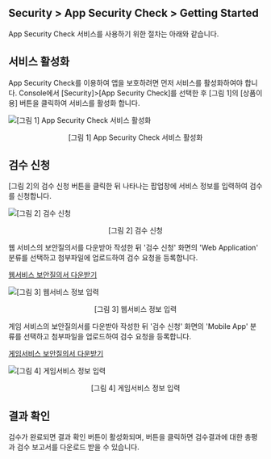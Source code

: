 ## Security > App Security Check > Getting Started

App Security Check 서비스를 사용하기 위한 절차는 아래와 같습니다.

## 서비스 활성화

App Security Check를 이용하여 앱을 보호하려면 먼저 서비스를 활성화하여야 합니다. Console에서 [Security]>[App Security Check]를 선택한 후 [그림 1]의 [상품이용] 버튼을 클릭하여 서비스를 활성화 합니다.

![[그림 1] App Security Check 서비스 활성화](http://static.toastoven.net/toastcloud/static/common/img/cms_img/security/img_17.png)
<center>[그림 1] App Security Check 서비스 활성화</center>

## 검수 신청

[그림 2]의 검수 신청 버튼을 클릭한 뒤 나타나는 팝업창에 서비스 정보를 입력하여 검수를 신청합니다.

![[그림 2] 검수 신청](http://static.toastoven.net/toastcloud/static/common/img/cms_img/security/img_11.png)
<center>[그림 2] 검수 신청</center>

웹 서비스의 보안질의서를 다운받아 작성한 뒤 '검수 신청' 화면의 'Web Application' 분류를 선택하고 첨부파일에 업로드하여 검수 요청을 등록합니다.

[웹서비스 보안질의서 다운받기](http://static.toastoven.net/toastcloud/sdk_download/security/web_security_check.xls)

![[그림 3] 웹서비스 정보 입력](http://static.toastoven.net/toastcloud/static/common/img/cms_img/security/img_12.png)
<center>[그림 3] 웹서비스 정보 입력</center>

게임 서비스의 보안질의서를 다운받아 작성한 뒤 '검수 신청' 화면의 'Mobile App' 분류를 선택하고 첨부파일을 업로드하여 검수 요청을 등록합니다.

[게임서비스 보안질의서 다운받기](http://static.toastoven.net/toastcloud/sdk_download/security/game_security_check.xls)

![[그림 4] 게임서비스 정보 입력  ](http://static.toastoven.net/toastcloud/static/common/img/cms_img/security/img_13.png)
<center>[그림 4] 게임서비스 정보 입력  </center>

## 결과 확인

검수가 완료되면 결과 확인 버튼이 활성화되며, 버튼을 클릭하면 검수결과에 대한 총평과 검수 보고서를 다운로드 받을 수 있습니다.
